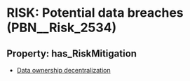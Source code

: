 # RISK: __Potential data breaches__ (PBN__Risk_2534)

## Property: has_RiskMitigation

* [Data ownership decentralization](PBN__Mitigation_335)

